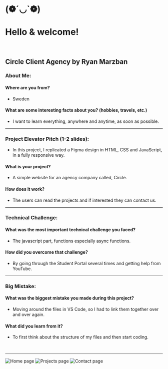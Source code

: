 # (❁´◡`❁)

# Hello & welcome! 
<br />

## Circle Client Agency by Ryan Marzban

### About Me:
#### Where are you from? 
- Sweden
#### What are some interesting facts about you? (hobbies, travels, etc.)  
- I want to learn everything, anywhere and anytime, as soon as possible. 

<hr /> 

### Project Elevator Pitch (1-2 slides):
- In this project, I replicated a Figma design in HTML, CSS and JavaScript, in a fully responsive way.
#### What is your project? 
- A simple website for an agency company called, Circle.
#### How does it work? 
- The users can read the projects and if interested they can contact us.

<hr />

### Technical Challenge:
#### What was the most important technical challenge you faced? 
- The javascript part, functions especially async functions. 
#### How did you overcome that challenge? 
- By going through the Student Portal several times and getting help from YouTube.

<hr />

### Big Mistake: 
#### What was the biggest mistake you made during this project? 
- Moving around the files in VS Code, so I had to link them together over and over again. 
#### What did you learn from it? 
- To first think about the structure of my files and then start coding. 

<br />
<hr />

![Home page](https://github.com/badnist/circle-agency-midterm-project/assets/165827595/04eee6b5-d740-4f73-8fd0-5ee68774b89c)
![Projects page](https://github.com/badnist/circle-agency-midterm-project/assets/165827595/ca947470-550e-483c-9af6-ff4cc8a4052d)
![Contact page](https://github.com/badnist/circle-agency-midterm-project/assets/165827595/bc9584fa-9117-4650-bf5d-c9c31784bfca)



